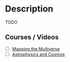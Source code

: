 # Description

TODO


## Courses / Videos

- [ ] [Mapping the Multiverse](https://youtu.be/4v9A9hQUcBQ)
- [ ] [Astrophysics and Cosmos](https://youtube.com/playlist?list=PLu7cY2CPiRjXasFhJrMnjLNJl0PeNSvPU)
